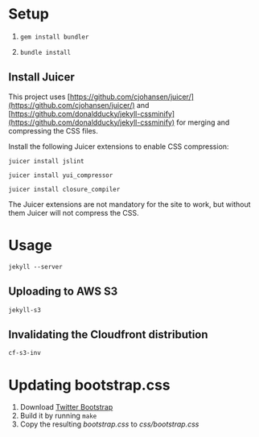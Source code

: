 # Setup

1. `gem install bundler`

2. `bundle install`

## Install Juicer

This project uses
[https://github.com/cjohansen/juicer/](https://github.com/cjohansen/juicer/) and
[https://github.com/donaldducky/jekyll-cssminify](https://github.com/donaldducky/jekyll-cssminify)
for merging and compressing the CSS files.

Install the following Juicer extensions to enable CSS compression:

`juicer install jslint`

`juicer install yui_compressor`

`juicer install closure_compiler`

The Juicer extensions are not mandatory for the site to work, but without them
Juicer will not compress the CSS.

# Usage

`jekyll --server`

## Uploading to AWS S3

`jekyll-s3`

## Invalidating the Cloudfront distribution

`cf-s3-inv`

# Updating bootstrap.css

1. Download [Twitter Bootstrap](https://github.com/twitter/bootstrap/)
2. Build it by running `make`
3. Copy the resulting *bootstrap.css* to *css/bootstrap.css*
